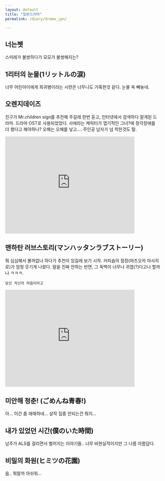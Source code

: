 ```yaml
---
layout: default
title: "일본드라마"
permalink: /diary/drama_jpn/

---
```



## 너는펫
스미레가 불쌍하다가 모모가 불쌍해지는?


## 1리터의 눈물(1リットルの涙)
너무 어린아이에게 희귀병이라는 시련은 너무나도 가혹한것 같다.
눈물 쏙 빼놓네.


## 오렌지데이즈
친구가 Mr.children sign를 추천해 주길레 한번 듣고, 인터넷에서 검색하다 알게된 드라마.
드라마 OST로 사용되었었다.
사에라는 케릭터가 엽기적인 그녀?에 청각장애를 더 했다고 해야하나?
오해는 오해를 낳고.... 
주인공 남자가 넘 착한것도 탈.

<iframe width="420" height="315" src="https://www.youtube.com/embed/4wuWJ7GAc2s" frameborder="0" allowfullscreen></iframe>



## 맨하탄 러브스토리(マンハッタンラブストーリー)
뭐 심심해서 볼꺼없나 하다가 추천이 있길레 보기 시작.
커피숍의 점장(마츠오카 마사히로)가 엄청 웃기게 나왔다.
말을 진짜 안하는 반면, 그 독백이 너무나 귀엽(?)다고나 할까나 ㅋㅋㅋ.

`당신 자신의 마음이라고`

<iframe width="420" height="315" src="https://www.youtube.com/embed/WRUhmmKSuOM" frameborder="0" allowfullscreen></iframe>


## 미안해 청춘! (ごめんね青春!)
아... 이건 좀 애매하네... 살작 집중 안되는건 뭐지...

## 내가 있었던 시간(僕のいた時間)
남주가 ALS를 걸리면서 벌어지는 이야기들.. 너무 비현실적이지만 그 나름 아름답다.


## 비밀의 화원(ヒミツの花園)
음.. 뭐랄까 아쉬워...



